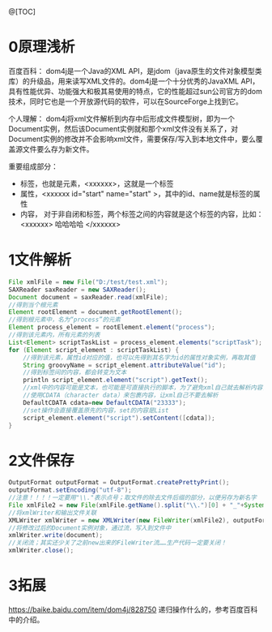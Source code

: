 ﻿@[TOC]
# 0原理浅析
百度百科：
dom4j是一个Java的XML API，是jdom（java原生的文件对象模型类库）的升级品，用来读写XML文件的。dom4j是一个十分优秀的JavaXML API，具有性能优异、功能强大和极其易使用的特点，它的性能超过sun公司官方的dom技术，同时它也是一个开放源代码的软件，可以在SourceForge上找到它。

个人理解：
dom4j将xml文件解析到内存中后形成文件模型树，即为一个Document实例，然后该Document实例就和那个xml文件没有关系了，对Document实例的修改并不会影响xml文件，需要保存/写入到本地文件中，要么覆盖源文件要么存为新文件。

重要组成部分：
* 标签，也就是元素，\<xxxxxx\>，这就是一个标签
* 属性，\<xxxxxx   id="start" name="start" \>，其中的id、name就是标签的属性
* 内容， 对于非自闭和标签，两个标签之间的内容就是这个标签的内容，比如：\<xxxxxx\> 哈哈哈哈 \</xxxxxx\>
# 1文件解析
```java
File xmlFile = new File("D:/test/test.xml");
SAXReader saxReader = new SAXReader();
Document document = saxReader.read(xmlFile);
//得到当个根元素
Element rootElement = document.getRootElement();
//得到根元素中，名为“process”的元素
Element process_element = rootElement.element("process");
//得到该元素内，所有元素的列表
List<Element> scriptTaskList = process_element.elements("scriptTask");
for (Element script_element : scriptTaskList) {
	//得到该元素，属性id对应的值，也可以先得到其名字为id的属性对象实例，再取其值
    String groovyName = script_element.attributeValue("id");
    //得到标签间的内容，都会转变为文本
	println script_element.element("script").getText();
	//xml中的内容可能是文本，也可能是可直接执行的脚本，为了避免xml自己就去解析内容，
	//使用CDATA（character data）来包裹内容，让xml自己不要去解析
    DefaultCDATA cdata=new DefaultCDATA("23333");
    //set操作会直接覆盖原先的内容，set的内容是List
    script_element.element("script").setContent([cdata]);
}
```

# 2文件保存
```java
OutputFormat outputFormat = OutputFormat.createPrettyPrint();
outputFormat.setEncoding("utf-8");
//注意！！！！一定要用"\\."表示点号；取文件的除去文件后缀的部分，以便另存为新名字
File xmlFile2 = new File(xmlFile.getName().split("\\.")[0] + "_"+System.currentTimeSeconds() + ".xml");
//将xmlWriter和输出文件关联
XMLWriter xmlWriter = new XMLWriter(new FileWriter(xmlFile2), outputFormat);
//将修改过后的Document实例对象，通过流，写入到文件中
xmlWriter.write(document);
//关闭流；其实还少关了之前new出来的FileWriter流……生产代码一定要关闭！
xmlWriter.close();
```
# 3拓展
<https://baike.baidu.com/item/dom4j/828750>
递归操作什么的，参考百度百科中的介绍。

